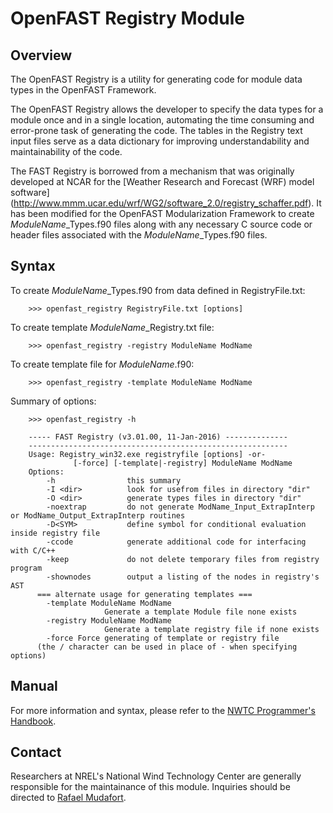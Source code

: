 # OpenFAST Registry Module

## Overview
The OpenFAST Registry is a utility for generating code for module data types in
the OpenFAST Framework.

The OpenFAST Registry allows the developer to specify the data types for a
module once and in a single location, automating the time consuming and
error-prone task of generating the code. The tables in the Registry text input
files serve as a data dictionary for improving understandability and
maintainability of the code.

The FAST Registry is borrowed from a mechanism that was originally developed at
NCAR for the [Weather Research and Forecast (WRF) model software]
(http://www.mmm.ucar.edu/wrf/WG2/software_2.0/registry_schaffer.pdf). It has
been modified for the OpenFAST Modularization Framework to
create *ModuleName*_Types.f90 files along with any necessary C source code or
header files associated with the *ModuleName*_Types.f90 files.

## Syntax
To create *ModuleName*_Types.f90 from data defined in RegistryFile.txt:
```
    >>> openfast_registry RegistryFile.txt [options]
```
To create template *ModuleName*_Registry.txt file:
```
    >>> openfast_registry -registry ModuleName ModName
```
To create template file for *ModuleName*.f90:  
```
    >>> openfast_registry -template ModuleName ModName
```
Summary of options:

```
    >>> openfast_registry -h
    
    ----- FAST Registry (v3.01.00, 11-Jan-2016) --------------
    ----------------------------------------------------------
    Usage: Registry_win32.exe registryfile [options] -or-
              [-force] [-template|-registry] ModuleName ModName
    Options:
        -h                this summary
        -I <dir>          look for usefrom files in directory "dir"
        -O <dir>          generate types files in directory "dir"
        -noextrap         do not generate ModName_Input_ExtrapInterp or ModName_Output_ExtrapInterp routines
        -D<SYM>           define symbol for conditional evaluation inside registry file
        -ccode            generate additional code for interfacing with C/C++
        -keep             do not delete temporary files from registry program
        -shownodes        output a listing of the nodes in registry's AST
      === alternate usage for generating templates ===
        -template ModuleName ModName
                     Generate a template Module file none exists
        -registry ModuleName ModName
                     Generate a template registry file if none exists
        -force Force generating of template or registry file
      (the / character can be used in place of - when specifying options)
```

## Manual
For more information and syntax, please refer to the
[NWTC Programmer's Handbook](https://nwtc.nrel.gov/system/files/ProgrammingHandbook_Mod20130717.pdf).

## Contact
Researchers at NREL's National Wind Technology Center are generally
responsible for the maintainance of this module. Inquiries should be directed
to [Rafael Mudafort](mailto:rafael.mudafort@nrel.gov).
